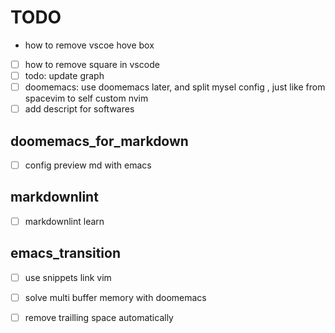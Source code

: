 # TODO

- how to remove vscoe hove box
- [ ] how to remove square in vscode
- [ ] todo: update graph
- [ ] doomemacs: use doomemacs later, and split mysel config
  , just like from spacevim to self custom nvim
- [ ] add descript for softwares

## doomemacs_for_markdown

- [ ] config preview md with emacs

## markdownlint

- [ ] markdownlint learn

## emacs_transition

- [ ] use snippets link vim
- [ ] solve multi buffer memory with doomemacs
- [ ] remove trailling space automatically

